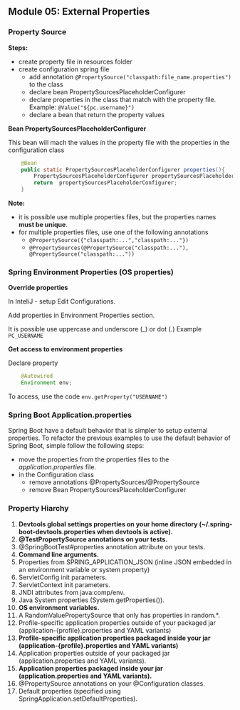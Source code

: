 ## Module 05: External Properties

### Property Source
**Steps:**
- create property file in resources folder
- create configuration spring file
    - add annotation `@PropertySource("classpath:file_name.properties")` to the class
    - declare bean PropertySourcesPlaceholderConfigurer
    - declare properties in the class that match with the property file. Example: `@Value("${pc.username}")`
    - declare a bean that return the property values

**Bean PropertySourcesPlaceholderConfigurer**

This bean will mach the values in the property file with the properties in the configuration class

```java
    @Bean
    public static PropertySourcesPlaceholderConfigurer properties(){
        PropertySourcesPlaceholderConfigurer propertySourcesPlaceholderConfigurer =new PropertySourcesPlaceholderConfigurer();
        return  propertySourcesPlaceholderConfigurer;
    }
```

**Note:**
- it is possible use multiple properties files, but the properties names __must be unique__.
- for multiple properties files, use one of the following annotations
    - `@PropertySource({"classpath:...","classpath:..."})`
    - `@PropertySources(@PropertySource("classpath:..."), @PropertySource("classpath:..."))`

### Spring Environment Properties (OS properties)
**Override properties**

In InteliJ - setup Edit Configurations.

Add properties in Environment Properties section.

It is possible use uppercase and underscore (_) or dot (.)
Example `PC_USERNAME`

**Get access to environment properties**

Declare property
```java
    @Autowired
    Environment env;
```
To access, use the code `env.getProperty("USERNAME")`

### Spring Boot Application.properties
Spring Boot have a default behavior that is simpler to setup external properties.
To refactor the previous examples to use the default behavior of Spring Boot, simple follow the following steps:
- move the properties from the properties files to the _application.properties_ file.
- in the Configuration class
    - remove annotations @PropertySources/@PropertySource
    - remove Bean PropertySourcesPlaceholderConfigurer

### Property Hiarchy
 1. **Devtools global settings properties on your home directory (~/.spring-boot-devtools.properties when devtools is active).**
 2. **@TestPropertySource annotations on your tests.**
 3. @SpringBootTest#properties annotation attribute on your tests.
 4. **Command line arguments.**
 5. Properties from SPRING_APPLICATION_JSON (inline JSON embedded in an environment variable or system property)
 6. ServletConfig init parameters.
 7. ServletContext init parameters.
 8. JNDI attributes from java:comp/env.
 9. Java System properties (System.getProperties()).
 10. **OS environment variables.**
 11. A RandomValuePropertySource that only has properties in random.*.
 12. Profile-specific application properties outside of your packaged jar (application-{profile}.properties and YAML variants)
 13. **Profile-specific application properties packaged inside your jar (application-{profile}.properties and YAML variants)**
 14. Application properties outside of your packaged jar (application.properties and YAML variants).
 15. **Application properties packaged inside your jar (application.properties and YAML variants).**
 16. @PropertySource annotations on your @Configuration classes.
 17. Default properties (specified using SpringApplication.setDefaultProperties).